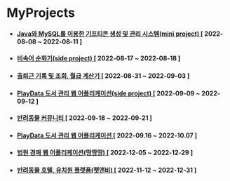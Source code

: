 # MyProjects

* #### [ Java와 MySQL를 이용한 기프티콘 생성 및 관리 시스템(mini project) ](https://github.com/12OneTwo12/MyProjects/tree/main/2022-08/gifticon-mini-project) [ 2022-08-08 ~ 2022-08-11 ]  
  
* #### [ 비속어 순화기(side project) ](https://github.com/12OneTwo12/swear-words-purifier) [ 2022-08-17 ~ 2022-08-18 ]  
  
* #### [ 출퇴근 기록 및 조회, 월급 계산기 ](https://github.com/12OneTwo12/webApplication-project-220831) [ 2022-08-31 ~ 2022-09-03 ]  

* #### [ PlayData 도서 관리 웹 어플리케이션(side project) ](https://github.com/12OneTwo12/librarySystem) [ 2022-09-09 ~ 2022-09-12 ]  
  
* #### [ 반려동물 커뮤니티 ](https://github.com/12OneTwo12/2022-09-miniProject) [ 2022-09-18 ~ 2022-09-21 ]  

* #### [ PlayData 도서 관리 웹 어플리케이션 ](https://github.com/12OneTwo12/book-managing-back) [ 2022-09.16 ~ 2022-10.07 ]  

* #### [ 법원 경매 웹 어플리케이션(땅땅땅) ](https://github.com/pd-finalpj/auctionTTang-BE) [ 2022-12-05 ~ 2022-12-29 ]  

* #### [ 반려동물 호텔, 유치원 플랫폼(펫앤비) ](https://github.com/EncorePetTeam/petandbe-BE) [ 2022-11-12 ~ 2022-12-31 ]  
